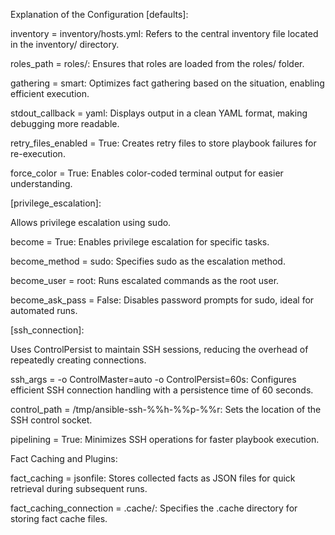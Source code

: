 Explanation of the Configuration
[defaults]:

inventory = inventory/hosts.yml: Refers to the central inventory file located in the inventory/ directory.

roles_path = roles/: Ensures that roles are loaded from the roles/ folder.

gathering = smart: Optimizes fact gathering based on the situation, enabling efficient execution.

stdout_callback = yaml: Displays output in a clean YAML format, making debugging more readable.

retry_files_enabled = True: Creates retry files to store playbook failures for re-execution.

force_color = True: Enables color-coded terminal output for easier understanding.

[privilege_escalation]:

Allows privilege escalation using sudo.

become = True: Enables privilege escalation for specific tasks.

become_method = sudo: Specifies sudo as the escalation method.

become_user = root: Runs escalated commands as the root user.

become_ask_pass = False: Disables password prompts for sudo, ideal for automated runs.

[ssh_connection]:

Uses ControlPersist to maintain SSH sessions, reducing the overhead of repeatedly creating connections.

ssh_args = -o ControlMaster=auto -o ControlPersist=60s: Configures efficient SSH connection handling with a persistence time of 60 seconds.

control_path = /tmp/ansible-ssh-%%h-%%p-%%r: Sets the location of the SSH control socket.

pipelining = True: Minimizes SSH operations for faster playbook execution.

Fact Caching and Plugins:

fact_caching = jsonfile: Stores collected facts as JSON files for quick retrieval during subsequent runs.

fact_caching_connection = .cache/: Specifies the .cache directory for storing fact cache files.
